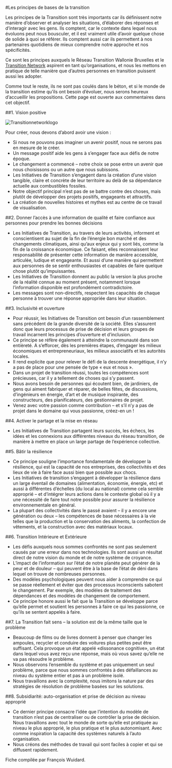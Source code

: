 #Les principes de bases de la transition

Les principes de la Transition sont très importants car ils définissent notre manière d’observer et analyser les situations, d’élaborer des réponses et d’interagir avec les gens. Ils comptent, car le contexte dans lequel nous évoluons peut nous bousculer, et il est vraiment utile d’avoir quelque chose de solide à quoi se référer. Ils comptent aussi car ils permettent à nos partenaires quotidiens de mieux comprendre notre approche et nos spécificités.

Ce sont les principes auxquels le Réseau Transition Wallonie Bruxelles et le [Transition Network](http://www.transitionnetwork.org/about/principles) aspirent en tant qu’organisations, et nous les mettons en pratique de telle manière que d’autres personnes en transition puissent aussi les adopter.

Comme tout le reste, ils ne sont pas coulés dans le béton, et si le monde de la transition estime qu’ils ont besoin d’évoluer, nous serons heureux d’accueillir les propositions. Cette page est ouverte aux commentaires dans cet objectif.

##1. Vision positive

![Transitionnetworklogo](http://www.reseautransition.be/wp-content/uploads/2013/02/Transition-Network-logo51.jpg)

Pour créer, nous devons d’abord avoir une vision :

  * Si nous ne pouvons pas imaginer un avenir positif, nous ne serons pas en mesure de le créer.
  * Un message positif aide les gens à s’engager face aux défis de notre époque.
  * Le changement a commencé – notre choix se pose entre un avenir que nous choisissons ou un autre que nous subissons.
  * Les Initiatives de Transition s’engagent dans la création d’une vision tangible, claire et concrète de leur territoire au delà de sa dépendance actuelle aux combustibles fossiles.
  * Notre objectif principal n’est pas de se battre contre des choses, mais plutôt de développer des projets positifs, engageants et attractifs.
  * La création de nouvelles histoires et mythes est au centre de ce travail de visualisation.
  
  ##2. Donner l’accès à une information de qualité et faire confiance aux personnes pour prendre les bonnes décisions

  * Les Initiatives de Transition, au travers de leurs activités, informent et conscientisent au sujet de la fin de l’énergie bon marché et des changements climatiques, ainsi qu’aux enjeux qui y sont liés, comme la fin de la croissance économique. Ce faisant, elles reconnaissent leur responsabilité de présenter cette information de manière accessible, articulée, ludique et engageante. Et aussi d’une manière qui permettent aux personnes de se sentir enthousiastes et capables de faire quelque chose plutôt qu’impuissantes.
  * Les Initiatives de Transition donnent au public la version la plus proche de la réalité connue au moment présent, notamment lorsque l’information disponible est profondément contradictoire.
  * Les messages sont non-directifs, respectent les capacités de chaque personne à trouver une réponse appropriée dans leur situation.

##3. Inclusivité et ouverture

  * Pour réussir, les Initiatives de Transition ont besoin d’un rassemblement sans précédent de la grande diversité de la société. Elles s’assurent donc que leurs processus de prise de décision et leurs groupes de travail incarnent les principes d’ouverture et d’inclusion.
  * Ce principe se réfère également à atteindre la communauté dans son entièreté. A s’efforcer, dès les premières étapes, d’engager les milieux économiques et entrepreneuriaux, les milieux associatifs et les autorités locales.
  * Il rend explicite que pour relever le défi de la descente énergétique, il n’y a pas de place pour une pensée de type « eux et nous ».
  * Dans un projet de transition réussi, toutes les compétences sont précieuses, car il y a tellement de choses qui s’y passent.
  * Nous avons besoin de personnes qui écoutent bien, de jardiniers, de gens qui aiment fabriquer et réparer, de belles fêtes, de discussions, d’ingénieurs en énergie, d’art et de musique inspirante, des constructeurs, des planificateurs, des gestionnaires de projet.
  * Venez avec votre passion comme contribution –  et s’il n’y a pas de projet dans le domaine qui vous passionne, créez-en un !

##4. Activer le partage et la mise en réseau

  * Les Initiatives de Transition partagent leurs succès, les échecs, les idées et les connexions aux différentes niveaux du réseau transition, de manière à mettre en place un large partage de l’expérience collective.

##5. Bâtir la résilience

  * Ce principe souligne l’importance fondamentale de développer la résilience, qui est la capacité de nos entreprises, des collectivités et des lieux de vie à faire face aussi bien que possible aux chocs.
  * Les Initiatives de transition s’engagent à développer la résilience dans un large éventail de domaines (alimentation, économie, énergie, etc) et aussi à différentes d’échelles (du local au national) comme cela semble approprié – et d’intégrer leurs actions dans le contexte global où il y a une nécessité de faire tout notre possible pour assurer la résilience environnementale en général.
  * La plupart des collectivités dans le passé avaient – il y a encore une génération ou deux – les compétences de base nécessaires à la vie telles que la production et la conservation des aliments, la confection de vêtements, et la construction avec des matériaux locaux.

##6. Transition Intérieure et Extérieure

  * Les défis auxquels nous sommes confrontés ne sont pas seulement causés par une erreur dans nos technologies. Ils sont aussi un résultat direct de notre vision du monde et de notre système de croyance.
  * L’impact de l’information sur l’état de notre planète peut générer de la peur et de douleur – qui peuvent être à la base de l’état ​​de déni dans lequel on trouve de nombreuses personnes.
  * Des modèles psychologiques peuvent nous aider à comprendre ce qui se passe réellement et éviter que des processus inconscients sabotent le changement. Par exemple, des modèles de traitement des dépendances et des modèles de changement de comportement.
  * Ce principe honore aussi le fait que la Transition se développe parce qu’elle permet et soutient les personnes à faire ce qui les passionne, ce qu’ils se sentent appelés à faire.

##7. La Transition fait sens – la solution est de la même taille que le problème

  * Beaucoup de films ou de livres donnent à penser que changer les ampoules, recycler et conduire des voitures plus petites peut être suffisant. Cela provoque un état appelé «dissonance cognitive», un état dans lequel vous avez reçu une réponse, mais où vous savez qu’elle ne va pas résoudre le problème.
  * Nous observons l’ensemble du système et pas uniquement un seul problème, parce que nous sommes confrontés à des défaillances au niveau du système entier et pas à un problème isolé.
  * Nous travaillons avec la complexité, nous imitons la nature par des stratégies de résolution de problème basées sur les solutions.

##8. Subsidiarité: auto-organisation et prise de décision au niveau approprié

  * Ce dernier principe consacre l’idée que l’intention du modèle de transition n’est pas de centraliser ou de contrôler la prise de décision. Nous travaillons avec tout le monde de sorte qu’elle est pratiquée au niveau le plus approprié, le plus pratique et le plus autonomisant. Avec comme inspiration la capacité des systèmes naturels à l’auto organisation.
  * Nous créons des méthodes de travail qui sont faciles à copier et qui se diffusent rapidement.
  
  Fiche compilée par François Wuidard. 
